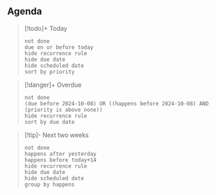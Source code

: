 

## Agenda

> [!todo]+ Today
> ```tasks
> not done
> due on or before today
> hide recurrence rule
> hide due date
> hide scheduled date
> sort by priority
> ```

> [!danger]+ Overdue 
> ```tasks
> not done
> (due before 2024-10-08) OR ((happens before 2024-10-08) AND (priority is above none))
> hide recurrence rule
> sort by due date
> ```

> [!tip]- Next two weeks
> ```tasks
> not done
> happens after yesterday
> happens before today+14
> hide recurrence rule
> hide due date
> hide scheduled date
> group by happens

